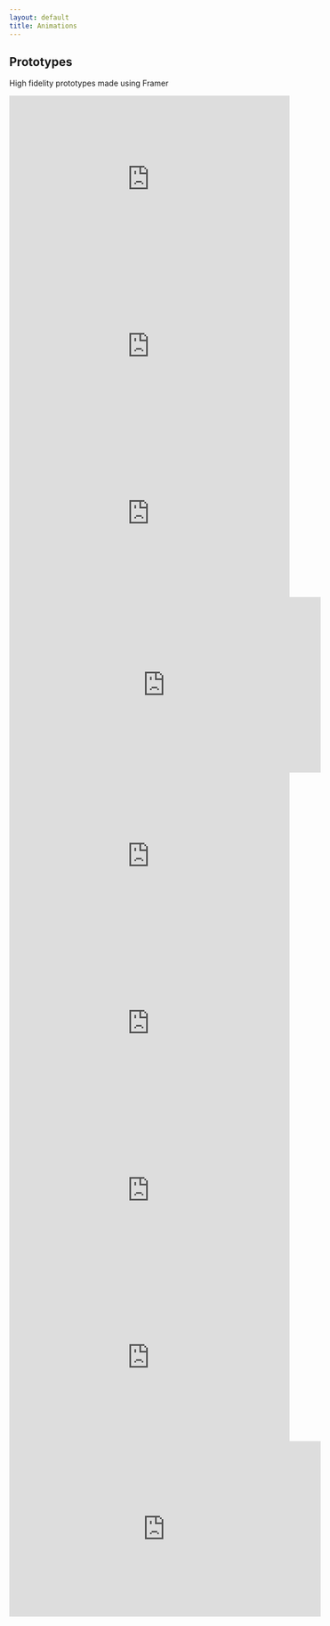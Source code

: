 ```yaml
---
layout: default
title: Animations
---
```

<section class="section-bottom-margin">
  <h1 class="pageTitle">Prototypes</h1>
  <div class="pageTitle-helper"><p>High fidelity prototypes made using Framer</p></div>
</section>
<div class="row">
  <div class="col-6" style="text-align:center;"><iframe width="100%" height="300" src="https://www.youtube.com/embed/1UfzlKRpKdo" frameborder="0" allowfullscreen></iframe></div>
  <div class="col-6" style="text-align:center;"><iframe width="100%" height="300" src="https://www.youtube.com/embed/4QPG3aR4_Vo" frameborder="0" allowfullscreen></iframe></div>  
</div>
<div class="row">
  <div class="col-6" style="text-align:center;"><iframe width="100%" height="300" src="https://www.youtube.com/embed/W9co4DMRNiM" frameborder="0" allowfullscreen></iframe></div>
  <div class="col-6" style="text-align:center;"><iframe width="560" height="315" src="https://www.youtube.com/embed/Ll-6nb8hn2A" frameborder="0" allowfullscreen></iframe>
  </div>
</div>
<div class="row">
  <div class="col-6" style="text-align:center;"><iframe width="100%" height="300" src="https://www.youtube.com/embed/j6ErGI-S_Jw" frameborder="0" allowfullscreen></iframe></div>
  <div class="col-6" style="text-align:center;"><iframe width="100%" height="300" src="https://www.youtube.com/embed/9gqtEASDaTQ" frameborder="0" allowfullscreen></iframe></div>  
</div>
<div class="row">
  <div class="col-6" style="text-align:center;"><iframe width="100%" height="300" src="https://www.youtube.com/embed/S1-24yZ8EXQ" frameborder="0" allowfullscreen></iframe></div>
  <div class="col-6" style="text-align:center;"><iframe width="100%" height="300" src="https://www.youtube.com/embed/rYmOfY0X630" frameborder="0" allowfullscreen></iframe></div>
</div>

<div class="row">
  <div class="col-6" style="text-align:center;">
    <iframe width="560" height="315" src="https://www.youtube.com/embed/WybrxIW-j7M" frameborder="0" allowfullscreen></iframe>
  </div>
</div>